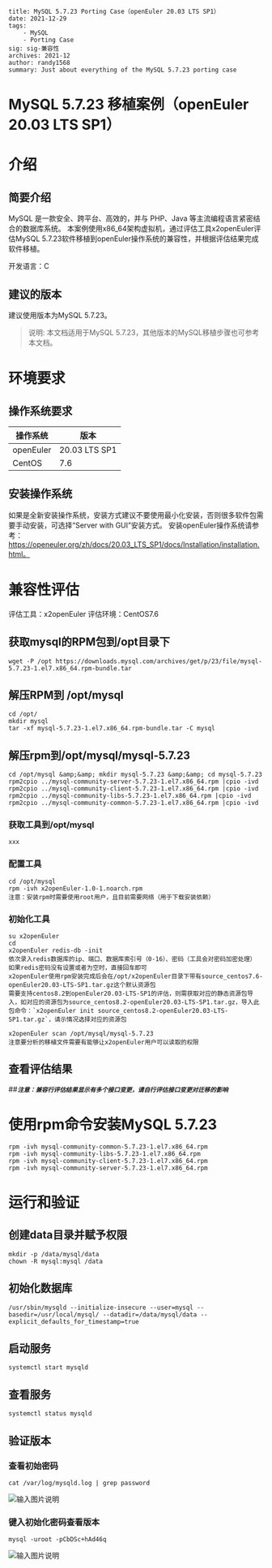 ```
title: MySQL 5.7.23 Porting Case（openEuler 20.03 LTS SP1）
date: 2021-12-29
tags: 
    - MySQL
    - Porting Case
sig: sig-兼容性
archives: 2021-12
author: randy1568
summary: Just about everything of the MySQL 5.7.23 porting case
```

# MySQL 5.7.23 移植案例（openEuler 20.03 LTS SP1）

# 介绍

## 简要介绍

MySQL 是一款安全、跨平台、高效的，并与 PHP、Java 等主流编程语言紧密结合的数据库系统。
本案例使用x86_64架构虚拟机，通过评估工具x2openEuler评估MySQL 5.7.23软件移植到openEuler操作系统的兼容性，并根据评估结果完成软件移植。

开发语言：C

## 建议的版本
建议使用版本为MySQL 5.7.23。

> 说明:
> 本文档适用于MySQL 5.7.23，其他版本的MySQL移植步骤也可参考本文档。


# 环境要求
##  操作系统要求
| 操作系统 | 版本  |
|---|---|
| openEuler  | 20.03 LTS SP1 |
| CentOS  |  7.6 |

## 安装操作系统

   如果是全新安装操作系统，安装方式建议不要使用最小化安装，否则很多软件包需要手动安装，可选择“Server with GUI”安装方式。
安装openEuler操作系统请参考：https://openeuler.org/zh/docs/20.03_LTS_SP1/docs/Installation/installation.html。

# 兼容性评估

评估工具：x2openEuler
评估环境：CentOS7.6

## 获取mysql的RPM包到/opt目录下
```
wget -P /opt https://downloads.mysql.com/archives/get/p/23/file/mysql-5.7.23-1.el7.x86_64.rpm-bundle.tar
```
## 解压RPM到 /opt/mysql
```
cd /opt/
mkdir mysql
tar -xf mysql-5.7.23-1.el7.x86_64.rpm-bundle.tar -C mysql
```

## 解压rpm到/opt/mysql/mysql-5.7.23
```
cd /opt/mysql &amp;&amp; mkdir mysql-5.7.23 &amp;&amp; cd mysql-5.7.23
rpm2cpio ../mysql-community-server-5.7.23-1.el7.x86_64.rpm |cpio -ivd
rpm2cpio ../mysql-community-client-5.7.23-1.el7.x86_64.rpm |cpio -ivd
rpm2cpio ../mysql-community-libs-5.7.23-1.el7.x86_64.rpm |cpio -ivd
rpm2cpio ../mysql-community-common-5.7.23-1.el7.x86_64.rpm |cpio -ivd
```
### 获取工具到/opt/mysql
```
xxx
```
### 配置工具
```
cd /opt/mysql
rpm -ivh x2openEuler-1.0-1.noarch.rpm
注意：安装rpm时需要使用root用户，且目前需要网络（用于下载安装依赖）
```
### 初始化工具
```
su x2openEuler
cd 
x2openEuler redis-db -init
依次录入redis数据库的ip、端口、数据库索引号（0-16）、密码（工具会对密码加密处理）
如果redis密码没有设置或者为空时，直接回车即可
x2openEuler使用rpm安装完成后会在/opt/x2openEuler目录下带有source_centos7.6-openEuler20.03-LTS-SP1.tar.gz这个默认资源包
需要支持centos8.2到openEuler20.03-LTS-SP1的评估，则需获取对应的静态资源包导入，如对应的资源包为source_centos8.2-openEuler20.03-LTS-SP1.tar.gz，导入此包命令：`x2openEuler init source_centos8.2-openEuler20.03-LTS-SP1.tar.gz`，请示情况选择对应的资源包
```
```
x2openEuler scan /opt/mysql/mysql-5.7.23
注意要分析的移植文件需要有能够让x2openEuler用户可以读取的权限
```
## 查看评估结果
##***`注意：兼容行评估结果显示有多个接口变更，请自行评估接口变更对迁移的影响`***


# 使用rpm命令安装MySQL 5.7.23
```
rpm -ivh mysql-community-common-5.7.23-1.el7.x86_64.rpm
rpm -ivh mysql-community-libs-5.7.23-1.el7.x86_64.rpm
rpm -ivh mysql-community-client-5.7.23-1.el7.x86_64.rpm
rpm -ivh mysql-community-server-5.7.23-1.el7.x86_64.rpm
```

# 运行和验证

## 创建data目录并赋予权限
```
mkdir -p /data/mysql/data
chown -R mysql:mysql /data
```

## 初始化数据库
```
/usr/sbin/mysqld --initialize-insecure --user=mysql --basedir=/usr/local/mysql/ --datadir=/data/mysql/data --explicit_defaults_for_timestamp=true
```

## 启动服务
```
systemctl start mysqld
```

## 查看服务
```
systemctl status mysqld
```

## 验证版本
### 查看初始密码
```
cat /var/log/mysqld.log | grep password
```
![输入图片说明](https://images.gitee.com/uploads/images/2021/0402/153434_7ba70fbe_8039520.png "屏幕截图.png")

### 键入初始化密码查看版本
```
mysql -uroot -pCbDSc+hAd46q
```
![输入图片说明](https://images.gitee.com/uploads/images/2021/0402/153449_0926c924_8039520.png "屏幕截图.png")

